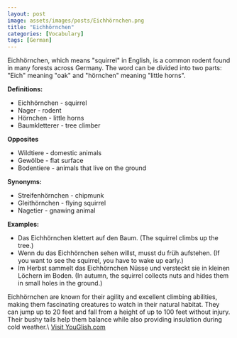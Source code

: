 ```yaml
---
layout: post
image: assets/images/posts/Eichhörnchen.png
title: "Eichhörnchen"
categories: [Vocabulary]
tags: [German]
---
```


Eichhörnchen, which means "squirrel" in English, is a common rodent found in many forests across Germany. The word can be divided into two parts: "Eich" meaning "oak" and "hörnchen" meaning "little horns". 

**Definitions:**
- Eichhörnchen - squirrel
- Nager - rodent
- Hörnchen - little horns
- Baumkletterer - tree climber

**Opposites**
- Wildtiere - domestic animals
- Gewölbe - flat surface
- Bodentiere - animals that live on the ground

**Synonyms:**
- Streifenhörnchen - chipmunk
- Gleithörnchen - flying squirrel
- Nagetier - gnawing animal

**Examples:**
- Das Eichhörnchen klettert auf den Baum. (The squirrel climbs up the tree.)
- Wenn du das Eichhörnchen sehen willst, musst du früh aufstehen. (If you want to see the squirrel, you have to wake up early.)
- Im Herbst sammelt das Eichhörnchen Nüsse und versteckt sie in kleinen Löchern im Boden. (In autumn, the squirrel collects nuts and hides them in small holes in the ground.)

Eichhörnchen are known for their agility and excellent climbing abilities, making them fascinating creatures to watch in their natural habitat. They can jump up to 20 feet and fall from a height of up to 100 feet without injury. Their bushy tails help them balance while also providing insulation during cold weather.\ <a id="yg-widget-0" class="youglish-widget" data-query="Eichhörnchen" data-lang="german" data-components="8412" data-auto-start="0" data-bkg-color="theme_light" data-title="How%20to%20pronounce%20Eichhörnchen%20in%20German"  rel="nofollow" href="https://youglish.com">Visit YouGlish.com</a><script async src="https://youglish.com/public/emb/widget.js" charset="utf-8"></script>